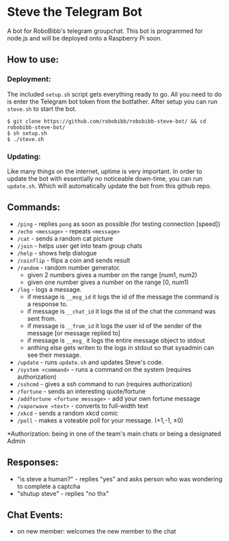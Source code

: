 # Steve the Telegram Bot
A bot for RoboBibb's telegram groupchat. This bot is programmed for node.js and will be deployed onto a Raspberry Pi soon.

## How to use:
### Deployment:
The included `setup.sh` script gets everything ready to go. All you need to do is enter the Telegram bot token from the botfather. After setup you can run `steve.sh` to start the bot.
```
$ git clone https://github.com/robobibb/robobibb-steve-bot/ && cd robobibb-steve-bot/
$ sh setup.sh
$ ./steve.sh
```
### Updating:
Like many things on the internet, uptime is very important. In order to update the bot with essentially no noticeable down-time, you can run `update.sh`. Which will automatically update the bot from this github repo. 

## Commands:
- `/ping` - replies `pong` as soon as possible (for testing connection [speed])
- `/echo <message>` - repeats `<message>`
- `/cat` - sends a random cat picture
- `/join` - helps user get into team group chats
- `/help` - shows help dialogue
- `/coinflip` - flips a coin and sends result
- `/random` - random number generator. 
  + given 2 numbers gives a number on the range [num1, num2)
  + given one number gives a number on the range [0, num1) 
- `/log` - logs a message.
  + if message is `__msg_id` it logs the id of the message the command is a response to.
  + if message is `__chat_id` it logs the id of the chat the command was sent from.
  + if message is `__from_id` it logs the user id of the sender of the message [or message replied to]
  + if message is `__msg_` it logs the entire message object to stdout
  + anthing else gets writen to the logs in stdout so that sysadmin can see their message.
- `/update` - runs `update.sh` and updates Steve's code.
- `/system <command>` - runs a command on the system (requires authorization)
- `/sshcmd` - gives a ssh command to run (requires authorization)
- `/fortune` - sends an interesting quote/fortune
- `/addfortune <fortune message>` - add your own fortune message
- `/vaporwave <text>` - converts to full-width text
- `/xkcd` - sends a random xkcd comic
- `/poll` - makes a voteable poll for your message. (+1,-1, ±0)

*Authorization: being in one of the team's main chats or being a designated Admin
## Responses:
- "is steve a human?" - replies "yes" and asks person who was wondering to complete a captcha
- "shutup steve" - replies "no thx"

## Chat Events:
- on new member: welcomes the new member to the chat
